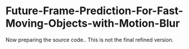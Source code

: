 # Future-Frame-Prediction-For-Fast-Moving-Objects-with-Motion-Blur
Now preparing the source code.. This is not the final refined version.
